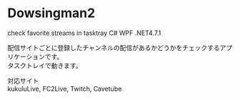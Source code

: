 # Dowsingman2
check favorite streams in tasktray C# WPF .NET4.7.1

配信サイトごとに登録したチャンネルの配信があるかどうかをチェックするアプリケーションです。<br>
タスクトレイで動きます。

対応サイト<br>
kukuluLive, FC2Live, Twitch, Cavetube
